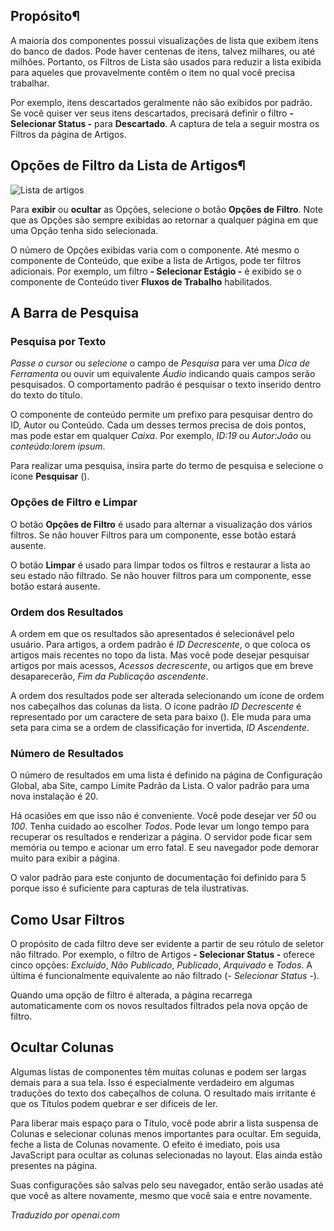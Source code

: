 <!-- Filename: Help6.x:List_Filters  / Display title: Filtros de Listas -->

## Propósito¶

A maioria dos componentes possui visualizações de lista que exibem itens do banco de dados. Pode haver centenas de itens, talvez milhares, ou até milhões. Portanto, os Filtros de Lista são usados para reduzir a lista exibida para aqueles que provavelmente contêm o item no qual você precisa trabalhar.

Por exemplo, itens descartados geralmente não são exibidos por padrão. Se você quiser ver seus itens descartados, precisará definir o filtro **- Selecionar Status -** para **Descartado**. A captura de tela a seguir mostra os Filtros da página de Artigos.

## Opções de Filtro da Lista de Artigos¶

![Lista de artigos](../../../ptbr/images/common-elements/articles-list-filter-options.png)

Para **exibir** ou **ocultar** as Opções, selecione o botão **Opções de Filtro**. Note que as Opções são sempre exibidas ao retornar a qualquer página em que uma Opção tenha sido selecionada.

O número de Opções exibidas varia com o componente. Até mesmo o componente de Conteúdo, que exibe a lista de Artigos, pode ter filtros adicionais. Por exemplo, um filtro **- Selecionar Estágio -** é exibido se o componente de Conteúdo tiver **Fluxos de Trabalho** habilitados.

## A Barra de Pesquisa

### Pesquisa por Texto

*Passe o cursor* ou *selecione* o campo de *Pesquisa* para ver uma *Dica de Ferramenta* ou ouvir um equivalente *Áudio* indicando quais campos serão pesquisados. O comportamento padrão é pesquisar o texto inserido dentro do texto do título.

O componente de conteúdo permite um prefixo para pesquisar dentro do ID, Autor ou Conteúdo. Cada um desses termos precisa de dois pontos, mas pode estar em qualquer *Caixa*. Por exemplo, *ID:19* ou *Autor:João* ou *conteúdo:lorem ipsum*.

Para realizar uma pesquisa, insira parte do termo de pesquisa e selecione o ícone **Pesquisar** (<span class="filter-search-bar__button-icon icon-search" aria-hidden="true"></span>).

### Opções de Filtro e Limpar

O botão **Opções de Filtro** é usado para alternar a visualização dos vários filtros. Se não houver Filtros para um componente, esse botão estará ausente.

O botão **Limpar** é usado para limpar todos os filtros e restaurar a lista ao seu estado não filtrado. Se não houver filtros para um componente, esse botão estará ausente.

### Ordem dos Resultados

A ordem em que os resultados são apresentados é selecionável pelo usuário. Para artigos, a ordem padrão é *ID Decrescente*, o que coloca os artigos mais recentes no topo da lista. Mas você pode desejar pesquisar artigos por mais acessos, *Acessos decrescente*, ou artigos que em breve desaparecerão, *Fim da Publicação ascendente*.

A ordem dos resultados pode ser alterada selecionando um ícone de ordem nos cabeçalhos das colunas da lista. O ícone padrão *ID Decrescente* é representado por um caractere de seta para baixo (<span class="ms-1 icon-caret-down" aria-hidden="true"></span>). Ele muda para uma seta para cima se a ordem de classificação for invertida, *ID Ascendente*.

### Número de Resultados

O número de resultados em uma lista é definido na página de Configuração Global, aba Site, campo Limite Padrão da Lista. O valor padrão para uma nova instalação é 20.

Há ocasiões em que isso não é conveniente. Você pode desejar ver *50* ou *100*. Tenha cuidado ao escolher *Todos*. Pode levar um longo tempo para recuperar os resultados e renderizar a página. O servidor pode ficar sem memória ou tempo e acionar um erro fatal. E seu navegador pode demorar muito para exibir a página.

O valor padrão para este conjunto de documentação foi definido para 5 porque isso é suficiente para capturas de tela ilustrativas.

## Como Usar Filtros

O propósito de cada filtro deve ser evidente a partir de seu rótulo de seletor não filtrado. Por exemplo, o filtro de Artigos **- Selecionar Status -** oferece cinco opções: *Excluído*, *Não Publicado*, *Publicado*, *Arquivado* e *Todos*. A última é funcionalmente equivalente ao não filtrado (*- Selecionar Status -*).

Quando uma opção de filtro é alterada, a página recarrega automaticamente com os novos resultados filtrados pela nova opção de filtro.

## Ocultar Colunas

Algumas listas de componentes têm muitas colunas e podem ser largas demais para a sua tela. Isso é especialmente verdadeiro em algumas traduções do texto dos cabeçalhos de coluna. O resultado mais irritante é que os Títulos podem quebrar e ser difíceis de ler.

Para liberar mais espaço para o Título, você pode abrir a lista suspensa de Colunas e selecionar colunas menos importantes para ocultar. Em seguida, feche a lista de Colunas novamente. O efeito é imediato, pois usa JavaScript para ocultar as colunas selecionadas no layout. Elas ainda estão presentes na página.

Suas configurações são salvas pelo seu navegador, então serão usadas até que você as altere novamente, mesmo que você saia e entre novamente.

*Traduzido por openai.com*

